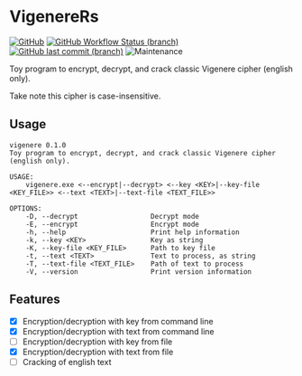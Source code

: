 # VigenereRs

[![GitHub](https://img.shields.io/github/license/Swelio/VigenereRs)](LICENSE.md)
[![GitHub Workflow Status (branch)](https://img.shields.io/github/workflow/status/Swelio/VigenereRs/MainBuildTest/main)](https://github.com/Swelio/VigenereRs/actions/workflows/main.yml)
[![GitHub last commit (branch)](https://img.shields.io/github/last-commit/Swelio/VigenereRs/main)](https://github.com/Swelio/VigenereRs/commits/main)
![Maintenance](https://img.shields.io/maintenance/no/2022)

Toy program to encrypt, decrypt, and crack classic Vigenere cipher (english only).

Take note this cipher is case-insensitive.

## Usage

````shell
vigenere 0.1.0
Toy program to encrypt, decrypt, and crack classic Vigenere cipher (english only).

USAGE:
    vigenere.exe <--encrypt|--decrypt> <--key <KEY>|--key-file <KEY_FILE>> <--text <TEXT>|--text-file <TEXT_FILE>>

OPTIONS:
    -D, --decrypt                  Decrypt mode
    -E, --encrypt                  Encrypt mode
    -h, --help                     Print help information
    -k, --key <KEY>                Key as string
    -K, --key-file <KEY_FILE>      Path to key file
    -t, --text <TEXT>              Text to process, as string
    -T, --text-file <TEXT_FILE>    Path of text to process
    -V, --version                  Print version information
````

## Features

- [x] Encryption/decryption with key from command line
- [x] Encryption/decryption with text from command line
- [ ] Encryption/decryption with key from file
- [x] Encryption/decryption with text from file
- [ ] Cracking of english text
